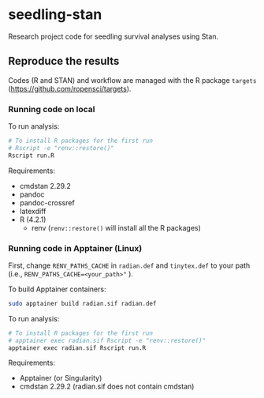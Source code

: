 # seedling-stan

Research project code for seedling survival analyses using Stan.

## Reproduce the results

Codes (R and STAN) and workflow are managed with the R package `targets` (https://github.com/ropensci/targets).

### Running code on local

To run analysis:

```bash
# To install R packages for the first run
# Rscript -e "renv::restore()"
Rscript run.R
```

Requirements:

- cmdstan 2.29.2
- pandoc
- pandoc-crossref
- latexdiff
- R (4.2.1)
	- renv (`renv::restore()` will install all the R packages)

### Running code in Apptainer (Linux)

First, change `RENV_PATHS_CACHE` in `radian.def` and `tinytex.def` to your path (i.e.,
`
RENV_PATHS_CACHE=<your_path>"
`
).

To build Apptainer containers:

```bash
sudo apptainer build radian.sif radian.def
```

To run analysis:

```bash
# To install R packages for the first run
# apptainer exec radian.sif Rscript -e "renv::restore()"
apptainer exec radian.sif Rscript run.R
```

Requirements:

- Apptainer (or Singularity)
- cmdstan 2.29.2 (radian.sif does not contain cmdstan)
